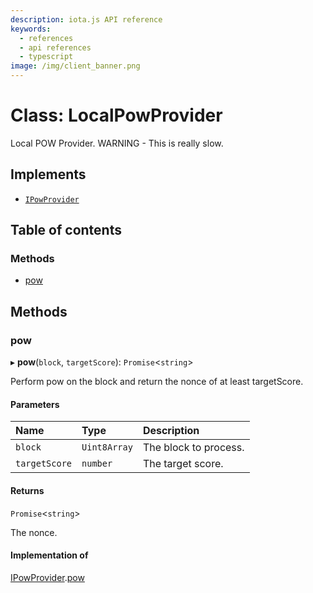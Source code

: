 ```yaml
---
description: iota.js API reference
keywords:
  - references
  - api references
  - typescript
image: /img/client_banner.png
---
```


# Class: LocalPowProvider

Local POW Provider.
WARNING - This is really slow.

## Implements

- [`IPowProvider`](../interfaces/IPowProvider.md)

## Table of contents

### Methods

- [pow](LocalPowProvider.md#pow)

## Methods

### pow

▸ **pow**(`block`, `targetScore`): `Promise`<`string`\>

Perform pow on the block and return the nonce of at least targetScore.

#### Parameters

| Name          | Type         | Description           |
| :------------ | :----------- | :-------------------- |
| `block`       | `Uint8Array` | The block to process. |
| `targetScore` | `number`     | The target score.     |

#### Returns

`Promise`<`string`\>

The nonce.

#### Implementation of

[IPowProvider](../interfaces/IPowProvider.md).[pow](../interfaces/IPowProvider.md#pow)
